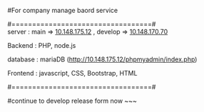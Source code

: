 
#For company manage baord service  

#==================================#  
server : main => [10.148.175.12](http://10.148.175.12) , develop => [10.148.170.70](http://10.148.170.70)  

Backend : PHP, node.js  

database : mariaDB  (http://10.148.175.12/phpmyadmin/index.php)

Frontend : javascript, CSS, Bootstrap, HTML  

#==================================#  



#continue to develop release form now ~~~
